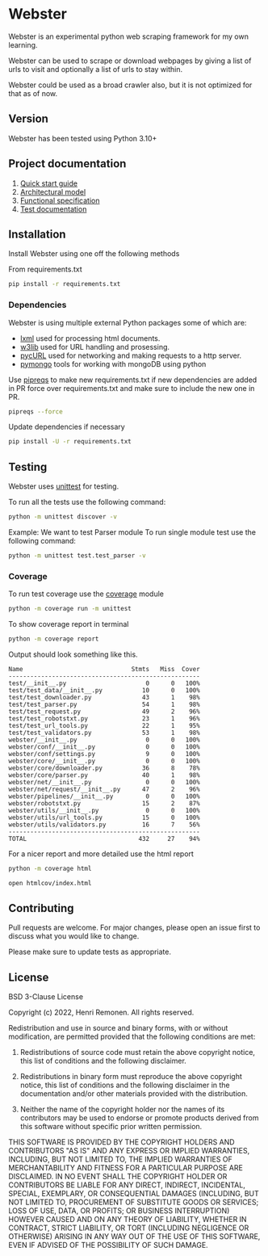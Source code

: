 # Webster

Webster is an experimental python web scraping framework for my own learning.

Webster can be used to scrape or download webpages by giving a list of urls to visit and
optionally a list of urls to stay within.

Webster could be used as a broad crawler also, but it is not optimized for that as of now.

## Version
Webster has been tested using Python 3.10+

## Project documentation
1. [Quick start guide](docs/project_docs/quickstart.md)
2. [Architectural model](docs/project_docs/architecture.md)
3. [Functional specification](docs/project_docs/functional_spec.md)
4. [Test documentation](docs/project_docs/testing.md)


## Installation
Install Webster using one off the following methods

From requirements.txt
```bash
pip install -r requirements.txt
```


### Dependencies
Webster is using multiple external Python packages some of which are:
+ [lxml](https://lxml.de/index.html) used for processing html documents.
+ [w3lib](https://w3lib.readthedocs.io/en/latest/) used for URL handling and prosessing.
+ [pycURL](http://pycurl.io/) used for networking and making requests to a http server.
+ [pymongo](https://pymongo.readthedocs.io/en/stable/) tools for working with mongoDB using python

Use [pipreqs](https://pypi.org/project/pipreqs/) to make new requirements.txt
if new dependencies are added in PR force over requirements.txt
and make sure to include the new one in PR.

```bash
pipreqs --force
```

Update dependencies if necessary

```bash
pip install -U -r requirements.txt
```

## Testing
Webster uses [unittest](https://docs.python.org/3/library/unittest.html) for testing.

To run all the tests use the following command:

```bash
python -m unittest discover -v
```

Example: We want to test Parser module
To run single module test use the following command:

```bash
python -m unittest test.test_parser -v
```


### Coverage
To run test coverage use the [coverage](https://coverage.readthedocs.io/en/6.5.0/) module

```bash
python -m coverage run -m unittest
```

To show coverage report in terminal

```bash
python -m coverage report
```

Output should look something like this.

```console
Name                              Stmts   Miss  Cover
-----------------------------------------------------
test/__init__.py                      0      0   100%
test/test_data/__init__.py           10      0   100%
test/test_downloader.py              43      1    98%
test/test_parser.py                  54      1    98%
test/test_request.py                 49      2    96%
test/test_robotstxt.py               23      1    96%
test/test_url_tools.py               22      1    95%
test/test_validators.py              53      1    98%
webster/__init__.py                   0      0   100%
webster/conf/__init__.py              0      0   100%
webster/conf/settings.py              9      0   100%
webster/core/__init__.py              0      0   100%
webster/core/downloader.py           36      8    78%
webster/core/parser.py               40      1    98%
webster/net/__init__.py               0      0   100%
webster/net/request/__init__.py      47      2    96%
webster/pipelines/__init__.py         0      0   100%
webster/robotstxt.py                 15      2    87%
webster/utils/__init__.py             0      0   100%
webster/utils/url_tools.py           15      0   100%
webster/utils/validators.py          16      7    56%
-----------------------------------------------------
TOTAL                               432     27    94%
```

For a nicer report and more detailed use the html report

```bash
python -m coverage html

open htmlcov/index.html   
```


## Contributing
Pull requests are welcome. For major changes, please open an issue first to discuss what you would like to change.

Please make sure to update tests as appropriate.

## License
BSD 3-Clause License

Copyright (c) 2022, Henri Remonen.
All rights reserved.

Redistribution and use in source and binary forms, with or without modification, are permitted provided that the following conditions are met:

1. Redistributions of source code must retain the above copyright notice, this list of conditions and the following disclaimer.

2. Redistributions in binary form must reproduce the above copyright notice, this list of conditions and the following disclaimer in the documentation and/or other materials provided with the distribution.

3. Neither the name of the copyright holder nor the names of its contributors may be used to endorse or promote products derived from this software without specific prior written permission.

THIS SOFTWARE IS PROVIDED BY THE COPYRIGHT HOLDERS AND CONTRIBUTORS "AS IS" AND ANY EXPRESS OR IMPLIED WARRANTIES, INCLUDING, BUT NOT LIMITED TO, THE IMPLIED WARRANTIES OF MERCHANTABILITY AND FITNESS FOR A PARTICULAR PURPOSE ARE DISCLAIMED. IN NO EVENT SHALL THE COPYRIGHT HOLDER OR CONTRIBUTORS BE LIABLE FOR ANY DIRECT, INDIRECT, INCIDENTAL, SPECIAL, EXEMPLARY, OR CONSEQUENTIAL DAMAGES (INCLUDING, BUT NOT LIMITED TO, PROCUREMENT OF SUBSTITUTE GOODS OR SERVICES; LOSS OF USE, DATA, OR PROFITS; OR BUSINESS INTERRUPTION) HOWEVER CAUSED AND ON ANY THEORY OF LIABILITY, WHETHER IN CONTRACT, STRICT LIABILITY, OR TORT (INCLUDING NEGLIGENCE OR OTHERWISE) ARISING IN ANY WAY OUT OF THE USE OF THIS SOFTWARE, EVEN IF ADVISED OF THE POSSIBILITY OF SUCH DAMAGE.